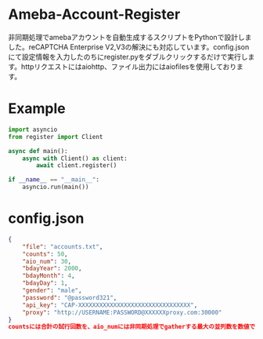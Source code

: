 # Ameba-Account-Register
非同期処理でamebaアカウントを自動生成するスクリプトをPythonで設計しました。reCAPTCHA Enterprise V2,V3の解決にも対応しています。config.jsonにて設定情報を入力したのちにregister.pyをダブルクリックするだけで実行します。httpリクエストにはaiohttp、ファイル出力にはaiofilesを使用しております。

# Example
```Python:qiita.py
import asyncio
from register import Client

async def main():
    async with Client() as client:
        await client.register()

if __name__ == "__main__":
    asyncio.run(main())
```

# config.json
```Python:qiita.json
{
    "file": "accounts.txt",
    "counts": 50,
    "aio_num": 30,
    "bdayYear": 2000,
    "bdayMonth": 4,
    "bdayDay": 1,
    "gender": "male",
    "password": "@password321",
    "api_key": "CAP-XXXXXXXXXXXXXXXXXXXXXXXXXXXXXXXX",
    "proxy": "http://USERNAME:PASSWORD@XXXXXXproxy.com:30000"
}
countsには合計の試行回数を、aio_numには非同期処理でgatherする最大の並列数を数値で入力してください。fileで指定したパスにアカウントが出力されます。
